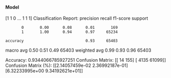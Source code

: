 #### Model
[1 1 0 ... 1 1 1]
Classification Report:
              precision    recall  f1-score   support

           0       0.00      0.08      0.01       169
           1       1.00      0.94      0.97     65234

    accuracy                           0.93     65403
   macro avg       0.50      0.51      0.49     65403
weighted avg       0.99      0.93      0.96     65403

Accuracy: 0.9344066785927251
Confusion Matrix:
[[   14   155]
 [ 4135 61099]]
Confusion Matrix (%):
[[2.14057459e-02 2.36992187e-01]
 [6.32233995e+00 9.34192621e+01]]

